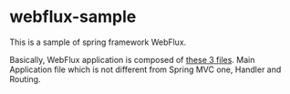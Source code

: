 # webflux-sample

This is a sample of spring framework WebFlux.

Basically, WebFlux application is composed of [these 3 files](https://github.com/KenjiOhtsuka/webflux-sample/tree/master/src/main/kotlin/com/improve_future/webflux_sample). Main Application file which is not different from Spring MVC one, Handler and Routing.
